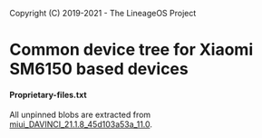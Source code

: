Copyright (C) 2019-2021 - The LineageOS Project

Common device tree for Xiaomi SM6150 based devices
==============

#### Proprietary-files.txt
All unpinned blobs are extracted from [miui_DAVINCI_21.1.8_45d103a53a_11.0](https://bigota.d.miui.com/21.1.8/miui_DAVINCI_21.1.8_45d103a53a_11.0.zip).
